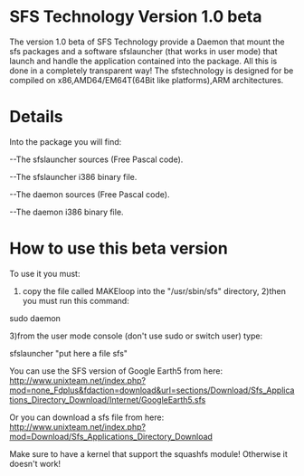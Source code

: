 # SFS Technology Version 1.0 beta #

The version 1.0 beta of SFS Technology provide a Daemon that mount the sfs packages
and a software sfslauncher (that works in user mode) that launch and handle the application
contained into the package. All this is done in a completely transparent way!
The sfstechnology is designed for be compiled on x86,AMD64/EM64T(64Bit like platforms),ARM architectures.
# Details #

Into the package you will find:

--The sfslauncher sources (Free Pascal code).

--The sfslauncher i386 binary file.

--The daemon sources (Free Pascal code).

--The daemon i386 binary file.

# How to use this beta version #

To use it you must:
1) copy the file called MAKEloop into the "/usr/sbin/sfs" directory,
2)then  you must run this command:

sudo daemon

3)from the user mode console (don't use sudo or switch user) type:

sfslauncher "put here a file sfs"

You can use the SFS version of Google Earth5 from here:
http://www.unixteam.net/index.php?mod=none_Fdplus&fdaction=download&url=sections/Download/Sfs_Applications_Directory_Download/Internet/GoogleEarth5.sfs

Or you can download a sfs file from here: http://www.unixteam.net/index.php?mod=Download/Sfs_Applications_Directory_Download

Make sure to have a kernel that support the squashfs module! Otherwise it doesn't work!